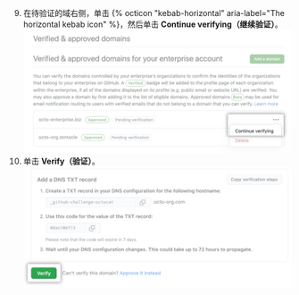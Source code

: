 9. 在待验证的域右侧，单击 {% octicon "kebab-horizontal" aria-label="The horizontal kebab icon" %}，然后单击 **Continue verifying（继续验证）**。 ![继续验证域按钮](/assets/images/help/enterprises/continue-verifying-domain-enterprise.png)
10. 单击 **Verify（验证）**。 ![验证按钮](/assets/images/help/organizations/verify-domain-final-button.png)
